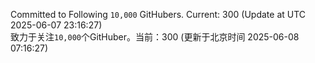 Committed to Following `10,000` GitHubers. Current: <!-- FOLLOWING_COUNT -->300<!-- FOLLOWING_COUNT --> (Update at UTC <!-- LAST_UPDATED -->2025-06-07 23:16:27<!-- LAST_UPDATED -->)<br>
致力于关注`10,000`个GitHuber。当前：<!-- FOLLOWING_COUNT -->300<!-- FOLLOWING_COUNT --> (更新于北京时间 <!-- LAST_UPDATED_CST -->2025-06-08 07:16:27<!-- LAST_UPDATED_CST -->)
